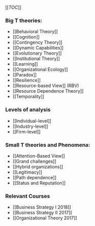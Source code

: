 [[_TOC_]]

### Big T theories:

* [[Behavioral Theory]]
* [[Cognition]]
* [[Contingency Theory]]
* [[Dynamic Capabilities]]
* [[Evolutionary Theory]]
* [[Institutional Theory]]
* [[Learning]]
* [[Organizational Ecology]]
* [[Paradox]]
* [[Resilience]]
* [[Resource-based View]] (RBV)
* [[Resource Dependence Theory]]
* [[Temporality]]

### Levels of analysis
* [[Individual-level]]
* [[Industry-level]]
* [[Firm-level]]

### Small T theories and Phenomena:
* [[Attention-Based View]]
* [[Grand challenges]]
* [[Hybrid organizations]]
* [[Legitimacy]]
* [[Path dependence]]
* [[Status and Reputation]] 

### Relevant Courses
* [[Business Strategy I 2018]]
* [[Business Strategy II 2017]]
* [[Organizational Theory 2017]]